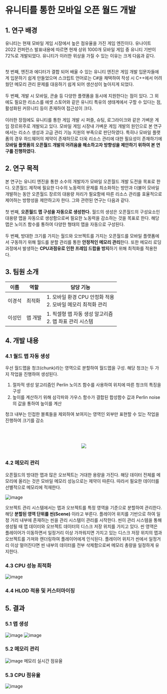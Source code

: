# 유니티를 통한 모바일 오픈 월드 개발

## 1. 연구 배경
  유니티는 현재 모바일 게임 시장에서 높은 점유율을 가진 게임 엔진이다. 유나이트 2022 컨퍼런스 발표내용에 따르면 현재 상위 1000개 모바일 게임 중 유니티 기반이 72%로 개발되었다. 유니티가 이러한 위상을 가질 수 있는 이유는 크게 다음과 같다.
  </br>
  </br>
  
  첫 번째, 엔진과 에디터가 결합 되어 배울 수 있는 유니티 엔진은 게임 개발 입문자들에게 입문하기 쉽게 만들었으며 스크립트 언어로는 C#을 채택하여 작성 시 C++에서 어려웠던 메모리 관리 문제를 대응하기 쉽게 되어 생산성이 높아지게 되었다.   
  <br/>
  두 번째, 개발 시 모바일, 콘솔 등 다양한 플랫폼을 동시에 지원한다는 점이 있다. 그 외에도 필요한 리소스를 에셋 스토어와 같은 유니티 특유의 생태계에서 구할 수 있다는 점, 활성화된 커뮤니티 등이 존재하여 접근성이 크다.  
  <br/>
  이러한 장점에도 유니티를 통한 게임 개발 시 퍼즐, 슈팅, 로그라이크와 같은 가벼운 게임 장르위주로 개발되고 있다. 모바일 게임 시장내 가벼운 게임 개발의 원인으로 본 연구에서는 리소스 생성과 고급 관리 기능 지원의 부족으로 판단하였다. 특히나 모바일 플랫폼의 경우 하드웨어의 제약이 존재하므로 더욱 리소스 관리에 대한 필요성이 존재하기에 **모바일 플랫폼의 오픈월드 개발의 어려움을 해소하고자 방향성을 제안하기 위하여 본 연구를 진행하였다.**

## 2. 연구 목적
  본 연구는 유니티 엔진을 통한 소수의 개발자가 모바일 오픈월드 개발 도전을 목표로 한다. 오픈월드 제작에 필요한 다수의 노동력의 문제를 최소화하는 방안과 더불어 모바일 개발하는 동안 오픈월드 장르의 대용량 처리가 필요함에 따른 리소스 관리를 효율적으로 제어하는 방향성을 제안하고자 한다. 그와 관련된 연구는 다음과 같다.
  <br/><br/>
  첫 번째, **오픈월드 맵 구성을 자동으로 생성한다.** 월드의 생성은 오픈월드의 구성요소인 대용량 맵을 자동으로 생성함으로써 필요한 노동력을 감소하는 것을 목표로 한다. 해당 맵은 노이즈 함수를 통하여 다양한 형태의 맵을 자동으로 구성된다.
  <br/><br/>
  두 번째, 방대한 크기를 가지는 월드와 오브젝트를 가지는 오픈월드를 모바일 플랫폼에서 구동하기 위해 월드를 분할 관리를 통한 **안정적인 메모리 관리**한다. 또한 메모리 로딩 과정에서 발생하는 **CPU과점유로 인한 프레임 드랍을 방지**하기 위해 최적화를 적용한다.

## 3. 팀원 소개

|이름| 역할| 담당 기능|
|--|--|--|
| 이경석 | 최적화 | 1. 모바일 환경 CPU 안정화 적용 <br> 2. 모바일 메모리 최적화 관리 <br> |
| 이성민| 맵 개발 | 1. 픽셀형 맵 자동 생성 알고리즘 <br> 2. 맵 좌표 관리 시스템 <br>  |
## 4. 개발 내용

### 4.1 월드 맵 자동 생성

우선 월드맵을 청크(chunk)라는 영역으로 분할하여 월드맵을 구성.
해당 청크는 두 가지 작업을 진행하여 생성된다.  

1. 절차적 생성 알고리즘인 Perlin 노이즈 함수를 사용하여 위치에 따른 청크의 특징을 구성  
2. 높이를 계산하기 위해 삼각파와 가우스 함수가 결합된 합성함수 값과 Perlin noise의 값을 통하여 높이를 계산
  
청크 내부는 인접한 블록들을 제외하여 보여지는 영역인 외부만 표현할 수 있는 작업을 진행하여 크기를 감소  

 <p align="center">
   <img style="margin:50px 0 10px 0" src="https://github.com/user-attachments/assets/d91c202e-8458-4a1f-95b3-83ed330bd73b"/>
</p>


### 4.2 메모리 관리

오픈월드의 방대한 맵과 많은 오브젝트는 거대한 용량을 가진다. 해당 데이터 전체를 메모리에 올리는 것은 모바일 메모리 성능으로는 제약이 따른다. 따라서 필요한 데이터를 선별적으로 메모리에 적재한다.  
  
![image](https://github.com/user-attachments/assets/629b57eb-14f9-4e6b-958b-b0e93b3b0bf7)

오브젝트 관리 시스템에서는 맵과 오브젝트를 특정 영역을 기준으로 분할하여 관리한다. 해당 **분할된 영역 단위를 씬(Scene)** 이라고 부른다. 플레이어 위치를 기반으로 하여 일정 거리 내부에 존재하는 씬을 관리 시스템이 관리를 시작한다. 씬이 관리 시스템을 통해 생성될 때 맵 데이터와 오브젝트 데이터의 디스크 저장 위치를 가지고 있다. 씬 영역은 플레이어가 이동하면서 일정거리 이상 가까워지면 가지고 있는 디스크 저장 위치의 맵과 오브젝트를 가져와 렌더링하여 플레이어에게 인식된다. 플레이어 위치가 씬에서 일정거리 이상 멀어진다면 씬 내부의 데이터를 전부 삭제함으로써 메모리 총량을 일정하게 유지한다.  

### 4.3 CPU 성능 최적화


![image](https://github.com/user-attachments/assets/6433301c-9682-4bfd-b0af-933e7d9ac049)


### 4.4 HLOD 적용 및 커스터마이징

## 5. 결과

### 5.1 맵 생성
![image](https://github.com/user-attachments/assets/89f5747e-acef-495c-a9ce-b8c1aac50f8d)
![image](https://github.com/user-attachments/assets/a6979fb7-3e00-4358-b821-d8c38319435a)

### 5.2 메모리 관리

![image](https://github.com/user-attachments/assets/a845a392-bffe-4910-a646-ea60eb9b8e7c)
메모리 실시간 점유율


### 5.3 CPU 점유율
![image](https://github.com/user-attachments/assets/18972ef1-8e30-41c1-942e-5b3b4c9eca2d)

